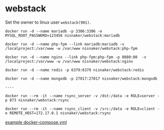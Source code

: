 # webstack

Set the owner to linux user `webstack(901)`.

```
docker run -d --name mariadb -p 3306:3306 -e MYSQL_ROOT_PASSWORD=123456 nisnaker/webstack:mariadb 

docker run -d --name php-fpm --link mariadb:mariadb -v /localproject:/var/www -w /var/www nisnaker/webstack:php-fpm

docker run -d --name nginx --link php-fpm:php-fpm -p 8080:80  -v /localproject:/var/www -w /var/www nisnaker/webstack:nginx

docker run -d --name redis -p 6379:6379 nisnaker/webstack:redis

docker run -d --name mongodb -p 27017:27017 nisnaker/webstack:mongodb

----

docker run --rm -it --name rsync_server -v /dst:/data -e ROLE=server -p 873 nisnaker/webstack:rsync

docker run --rm -it --name rsync_client -v /src:/data -e ROLE=client -e REMOTE_HOST=172.17.0.1 nisnaker/webstack:rsync

```

[example docker-compose.yml](https://github.com/nisnaker/webstack/blob/master/docker/docker-compose.yml)